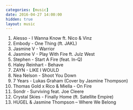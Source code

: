 ```yaml
---
categories: [music]
date: 2016-04-27 14:00:00
hidden: true
layout: music
---
```


1. Alesso - I Wanna Know ft. Nico & Vinz
2. Embody - One Thing (ft. JAKL)
3. Jasmine V - Warrior
4. Jasmine V - Play With Fire ft. Julz West
5. Stephen - Start A Fire (feat. In-Q)
6. Haley Reinhart - Behave
7. ZAYN - LIKE I WOULD
8. Nea Nelson - Shoot You Down
9. 7 Years - Lukas Graham (Cover by Jasmine Thompson)
10. Thomas Gold x Rico & Miella - On Fire
11. Sondr - Surviving feat. Joe Cleere
12. Crystal Skies - Finally Home (ft. Satellite Empire)
13. HUGEL & Jasmine Thompson – Where We Belong